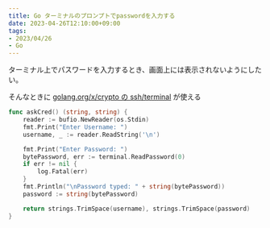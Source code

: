 ```yaml
---
title: Go ターミナルのプロンプトでpasswordを入力する
date: 2023-04-26T12:10:00+09:00
tags:
- 2023/04/26
- Go
---
```


ターミナル上でパスワードを入力するとき、画面上には表示されないようにしたい。

そんなときに [golang.org/x/crypto の ssh/terminal](https://pkg.go.dev/golang.org/x/crypto) が使える

````go
func askCred() (string, string) {
	reader := bufio.NewReader(os.Stdin)
	fmt.Print("Enter Username: ")
	username, _ := reader.ReadString('\n')

	fmt.Print("Enter Password: ")
	bytePassword, err := terminal.ReadPassword(0)
	if err != nil {
		log.Fatal(err)
	}
	fmt.Println("\nPassword typed: " + string(bytePassword))
	password := string(bytePassword)

	return strings.TrimSpace(username), strings.TrimSpace(password)
}
````
